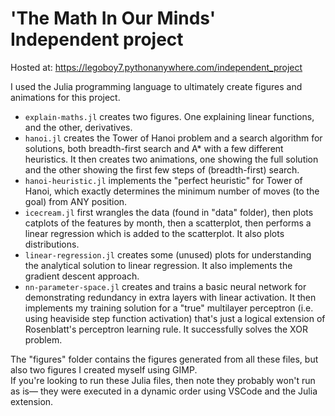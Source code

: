 # 'The Math In Our Minds' Independent project
Hosted at: https://legoboy7.pythonanywhere.com/independent_project

I used the Julia programming language to ultimately create figures and animations for this project.
- `explain-maths.jl` creates two figures. One explaining linear functions, and the other, derivatives.
- `hanoi.jl` creates the Tower of Hanoi problem and a search algorithm for solutions, both breadth-first search and A* with a few different heuristics. It then creates two animations, one showing the full solution and the other showing the first few steps of (breadth-first) search.
- `hanoi-heuristic.jl` implements the "perfect heuristic" for Tower of Hanoi, which exactly determines the minimum number of moves (to the goal) from ANY position.
- `icecream.jl` first wrangles the data (found in "data" folder), then plots catplots of the features by month, then a scatterplot, then performs a linear regression which is added to the scatterplot. It also plots distributions.
- `linear-regression.jl` creates some (unused) plots for understanding the analytical solution to linear regression. It also implements the gradient descent approach.
- `nn-parameter-space.jl` creates and trains a basic neural network for demonstrating redundancy in extra layers with linear activation. It then implements my training solution for a "true" multilayer perceptron (i.e. using heaviside step function activation) that's just a logical extension of Rosenblatt's perceptron learning rule. It successfully solves the XOR problem.

The "figures" folder contains the figures generated from all these files, but also two figures I created myself using GIMP. \
If you're looking to run these Julia files, then note they probably won't run as is&mdash; they were executed in a dynamic order using VSCode and the Julia extension.
